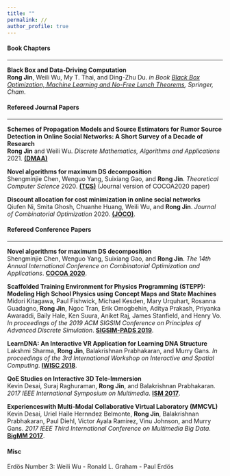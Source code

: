 ```yaml
---
title: ""
permalink: //
author_profile: true
---
```


#### Book Chapters
------
<b>Black Box and Data-Driving Computation</b> <br> 
<b>Rong Jin</b>, Weili Wu, My T. Thai, and Ding-Zhu Du.
<i>in Book [Black Box Optimization, Machine Learning and No-Free Lunch Theorems](https://www.springer.com/gp/book/9783030665142#aboutBook), Springer, Cham</i>.

#### Refereed Journal Papers
------
<b>Schemes of Propagation Models and Source Estimators for Rumor Source Detection in Online Social Networks: A Short Survey of a Decade of Research</b> <br> 
<b>Rong Jin</b> and Weili Wu.
<i>Discrete Mathematics, Algorithms and Applications</i> 2021. [<b>(DMAA)</b>](https://www.worldscientific.com/worldscinet/dmaa) 

<b>Novel algorithms for maximum DS decomposition</b> <br> 
Shengminjie Chen, Wenguo Yang, Suixiang Gao, and <b>Rong Jin</b>.
<i>Theoretical Computer Science</i> 2020. [<b>(TCS)</b>](https://www.journals.elsevier.com/theoretical-computer-science) (Journal version of COCOA2020 paper)

<b>Discount allocation for cost minimization in online social networks</b> <br> 
Qiufen Ni, Smita Ghosh, Chuanhe Huang, Weili Wu, and <b>Rong Jin</b>.
<i>Journal of Combinatorial Optimization</i> 2020. [<b>(JOCO)</b>](https://www.springer.com/journal/10878#:~:text=The%20Journal%20of%20Combinatorial%20Optimization,and%20special%20issues%20of%20journals).

#### Refereed Conference Papers
------
<b>Novel algorithms for maximum DS decomposition</b> <br> 
Shengminjie Chen, Wenguo Yang, Suixiang Gao, and <b>Rong Jin</b>.
<i>The 14th Annual International Conference on Combinatorial Optimization and Applications</i>. [<b>COCOA 2020</b>](https://theory.utdallas.edu/COCOA2020/).

<b>Scaffolded Training Environment for Physics Programming (STEPP): Modeling High School Physics using Concept Maps and State Machines</b> <br>
Midori Kitagawa, Paul Fishwick, Michael Kesden, Mary Urquhart, Rosanna Guadagno, <b>Rong Jin</b>, Ngoc Tran, Erik Omogbehin, Aditya Prakash, Priyanka Awaraddi, Baily Hale, Ken Suura, Aniket Raj, James Stanfield, and Henry Vo.
<i>In proceedings of the 2019 ACM SIGSIM Conference on Principles of Advanced Discrete Simulation</i>. [<b>SIGSIM-PADS 2019</b>](https://dl.acm.org/doi/proceedings/10.1145/3316480).

<b>LearnDNA: An Interactive VR Application for Learning DNA Structure</b><br>
Lakshmi Sharma, <b>Rong Jin</b>, Balakrishnan Prabhakaran, and Murry Gans.
<i>In proceedings of the 3rd International Workshop on Interactive and Spatial Computing</i>. [<b>IWISC 2018</b>](https://dl.acm.org/doi/proceedings/10.1145/3191801).

<b>QoE Studies on Interactive 3D Tele-Immersion</b><br>
Kevin Desai, Suraj Raghuraman, <b>Rong Jin</b>, and Balakrishnan Prabhakaran.
<i>2017 IEEE International Symposium on Multimedia</i>. [<b>ISM 2017</b>](https://ieeexplore.ieee.org/xpl/conhome/8241502/proceeding).

<b>Experienceswith Multi-Modal Collaborative Virtual Laboratory (MMCVL)</b><br>
Kevin Desai, Uriel Haile Hernndez Belmonte, <b>Rong Jin</b>, Balakrishnan Prabhakaran, Paul Diehl, Victor Ayala Ramirez, Vinu Johnson, and Murry Gans.
<i>2017 IEEE Third International Conference on Multimedia Big Data</i>. [<b>BigMM 2017</b>](https://www.computer.org/csdl/proceedings/bigmm/2017/12OmNqHItAn).

#### Misc
Erdös Number 3: Weili Wu - Ronald L. Graham - Paul Erdös
